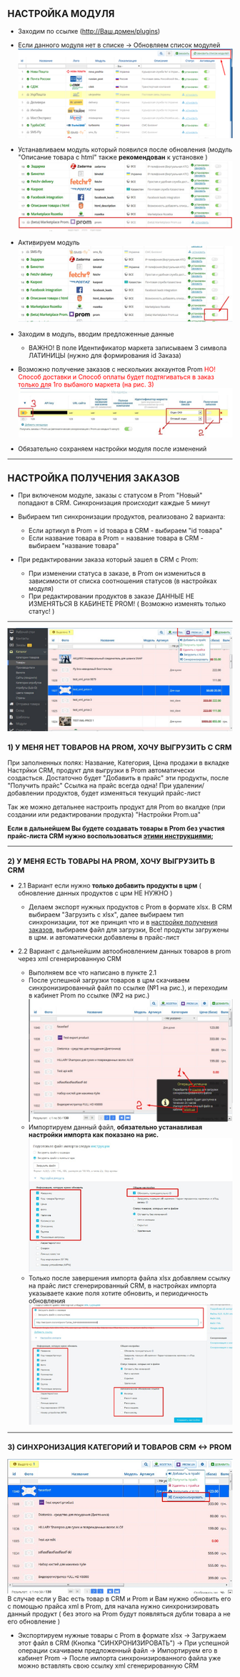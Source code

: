 
## НАСТРОЙКА МОДУЛЯ

- Заходим по ссылке (http://Ваш.домен/plugins)

- Если данного модуля нет в списке -> Обновляем список модулей
	![](/img/update_mods.png "update module")
	
- Устанавливаем модуль который появился после обновления (модуль "Описание товара с html" также **рекомендован** к установке )
	![](/img/install_mods.jpg "install module")
	
- Активируем модуль
	![](/img/activate_mods.jpg "active module")
	
- Заходим в модуль, вводим предложенные данные
	- ВАЖНО! В поле Идентификатор маркета записываем 3 символа ЛАТИНИЦЫ (нужно для формирования id Заказа)

- Возможно получение заказов с нескольких аккаунтов Prom
	<span style="color: red">НО! Способ доставки и Способ оплаты будет подтягиваться в заказ только для 1го выбаного маркета (на рис. 3) </span>
	![](/img/settings_multiorder.jpg "multiorder")

- Обязательно сохраняем настройки модуля после изменений




---


<a name="settings_orders"></a>
## НАСТРОЙКА ПОЛУЧЕНИЯ ЗАКАЗОВ

- При включеном модуле, заказы с статусом в Prom "Новый" попадают в CRM. 
	Cинхронизация происходит каждые 5 минут

- Выбираем тип синхронизации продуктов, реализовано 2 варианта: 
	- Если артикул в Prom = id товара в CRM - выбираем "id товара"
	- Если название товара в Prom = название товара в CRM - выбираем "название товара"

- При редактировании заказа который зашел в CRM с Prom:
	- При изменении статуса в заказе, в Prom он измениться в зависимости от списка соотношения статусов (в настройках модуля)
	- При редактировании продуктов в заказе ДАННЫЕ НЕ ИЗМЕНЯТЬСЯ В КАБИНЕТЕ PROM! ( Возможно изменять только статус! )



---




![](/img/add_to_price.jpg "prom_product_settings")

<a name="faq_price_1"></a>
### 1) **У МЕНЯ НЕТ ТОВАРОВ НА PROM, ХОЧУ ВЫГРУЗИТЬ С CRM**
При заполненных полях: Название, Категория, Цена продажи в вкладке Настрйки CRM, продукт для выгрузки в Prom автоматически создасться. Достаточно будет "Добавить в прайс" эти продукты, после "Получить прайс"
Ссылка на прайс всегда одна! При удалении/добавлении продуктов, будет изменяться текущий прайс-лист

Так же можно детальнее настроить продукт для Prom во вкалдке (при создании или редактировании продукта) "Настройки Prom.ua"

**Если в дальнейшем Вы будете создавать товары в Prom без участия прайс-листа CRM нужно воспользоваться [этими инструкциями](#faq_price_2);**
 
---

<a name="faq_price_2"></a>
### 2) **У МЕНЯ ЕСТЬ ТОВАРЫ НА PROM, ХОЧУ ВЫГРУЗИТЬ В CRM**

+ 2.1 Вариант если нужно **только добавить продукты в црм** ( обновление данных продуктов с црм НЕ НУЖНО )
	- Делаем экспорт нужных продуктов с Prom в формате xlsx. В CRM выбираем "Загрузить с xlsx", далее выбираем тип синхронизации, тот же принцип что и в [настройке получения заказов](#settings_orders), выбираем файл для загрузки, 
	Все! продукты загружены в црм. и автоматически добавлены в прайс-лист


+ 2.2 Вариант с дальнейшим автообновлением данных товаров в prom через xml сгенерированную CRM
	- Выполняем все что написано в пункте 2.1
	- После успешной загрузки товаров в црм скачиваем синхронизированный файл по ссылке (№1 на рис.), и переходим в кабинет Prom по ссылке (№2 на рис.)
		![](/img/success_add_prod.jpg "success_add_prod")
	- Импортируем данный файл, **обязательно устанавливая настройки импорта как показано на рис.**
		![](/img/prom_import.jpg "prom_import")
	- Только после завершения импорта файла xlsx добавляем ссылку на прайс лист сгенерированный CRM, в настройках импорта указываете какие поля хотите обновить, и периодичность обновления
		![](/img/xml_import.jpg "xml_import")

---

<a name="faq_price_2"></a>
### 3) **СИНХРОНИЗАЦИЯ КАТЕГОРИЙ И ТОВАРОВ CRM <-> PROM**
![](/img/sync.jpg "sync")
В случае если у Вас есть товар в CRM и Prom и Вам нужно обновить его с помощью прайса xml в Prom, для начала нужно синхронизировать данный продукт ( без этого на Prom будут появляться дубли товара а не его обновление ) 
- Экспортируем нужные товары с Prom в формате xlsx -> Загружаем этот файл в CRM (Кнопка "СИНХРОНИЗИРОВАТЬ") -> При успешной операции скачиваем предложенный файл -> Импортируем его в кабинет Prom -> После импорта синхронизированного файла уже можно вставлять свою ссылку xml сгенерированную CRM